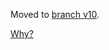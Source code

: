 Moved to [branch v10](https://github.com/begin-theadventure/dxvk-caches/tree/v10).

[Why?](https://github.com/begin-theadventure/dxvk-caches#cache-versions)
